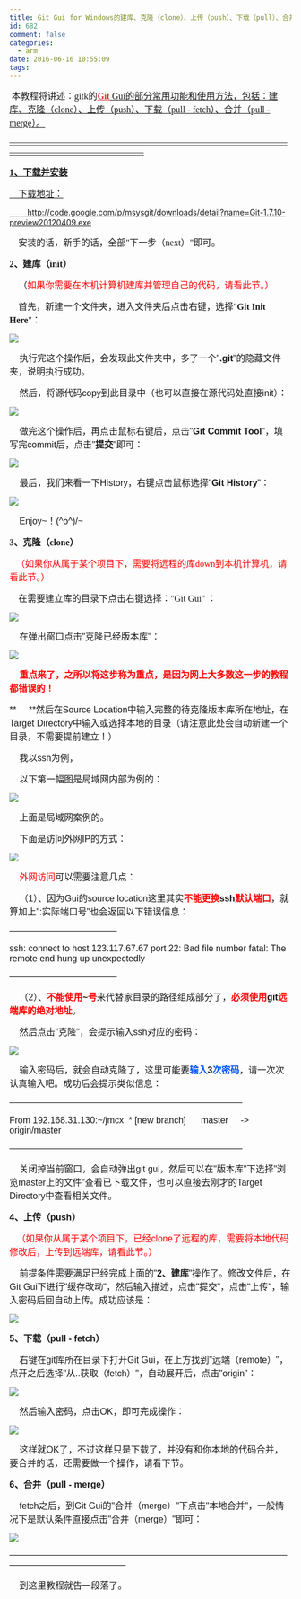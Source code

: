 ```yaml
---
title: Git Gui for Windows的建库、克隆（clone）、上传（push）、下载（pull）、合并
id: 682
comment: false
categories:
  - arm
date: 2016-06-16 10:55:09
tags:
---
```


<span style="font-size:12pt"><span style="font-family:Verdana"> </span><span style="font-family:宋体">本教程将讲述：</span><span style="font-family:Verdana">gitk</span><span style="font-family:宋体">的<a href="http://lib.csdn.net/base/28" title="Git知识库" target="_blank"/></span><span style="color:#df3434; font-family:Verdana; text-decoration:underline">**Git**</span><span style="font-family:Verdana"> Gui</span><span style="font-family:宋体">的部分常用功能和使用方法，包括：建库、克隆（</span><span style="font-family:Verdana">clone</span><span style="font-family:宋体">）、上传（</span><span style="font-family:Verdana">push</span><span style="font-family:宋体">）、下载（</span><span style="font-family:Verdana">pull - fetch</span><span style="font-family:宋体">）、合并（</span><span style="font-family:Verdana">pull - merge</span><span style="font-family:宋体">）。</span><span style="font-family:Arial">
			</span></span>

<!-- more -->
<span style="font-size:12pt"><span style="font-family:Verdana">——————————————————————————————————————————————</span><span style="font-family:Arial">
			</span></span>

<span style="font-size:12pt">**<span style="font-family:Verdana">1</span><span style="font-family:宋体">、下载并安装</span>**<span style="font-family:Arial">
			</span></span>

<span style="font-size:12pt"><span style="font-family:Verdana">    </span><span style="font-family:宋体">下载地址：</span><span style="font-family:Arial">
			</span></span>

<span style="font-family:Verdana"><span style="font-size:12pt">        <a href="http://code.google.com/p/msysgit/downloads/detail?name=Git-1.7.10-preview20120409.exe" target="_blank"/></span><span style="color:#0055ff; text-decoration:underline">http://code.google.com/p/msysgit/downloads/detail?name=Git-1.7.10-preview20120409.exe</span></span><span style="font-family:Arial; font-size:12pt">
		</span>

<span style="font-size:12pt"><span style="font-family:Verdana">    </span><span style="font-family:宋体">安装的话，新手的话，全部</span><span style="font-family:Verdana">"</span><span style="font-family:宋体">下一步（</span><span style="font-family:Verdana">next</span><span style="font-family:宋体">）</span><span style="font-family:Verdana">"</span><span style="font-family:宋体">即可。</span><span style="font-family:Arial">
			</span></span>

<span style="font-size:12pt">**<span style="font-family:Verdana">2</span><span style="font-family:宋体">、建库（</span><span style="font-family:Verdana">init</span><span style="font-family:宋体">）</span>**<span style="font-family:Arial">
			</span></span>

<span style="font-size:12pt"><span style="font-family:Verdana">    </span><span style="font-family:宋体">（<span style="color:red">如果你需要在本机计算机建库并管理自己的代码，请看此节。）</span></span><span style="font-family:Arial">
			</span></span>

<span style="font-size:12pt"><span style="font-family:Verdana">    </span><span style="font-family:宋体">首先，新建一个文件夹，进入文件夹后点击右键，选择</span><span style="font-family:Verdana">"**Git Init Here**"</span><span style="font-family:宋体">：</span><span style="font-family:Arial">
			</span></span>

![](http://www.madhex.com/wp-content/uploads/2016/06/061616_0255_GitGuiforWi1.png)<span style="font-family:Arial; font-size:12pt">
		</span>

<span style="font-size:12pt"><span style="font-family:Arial">    </span><span style="font-family:宋体">执行完这个操作后，会发现此文件夹中，多了一个</span><span style="font-family:Arial">"**.git**"</span><span style="font-family:宋体">的隐藏文件夹，说明执行成功。</span><span style="font-family:Arial">
			</span></span>

<span style="font-size:12pt"><span style="font-family:Arial">    </span><span style="font-family:宋体">然后，将源代码</span><span style="font-family:Arial">copy</span><span style="font-family:宋体">到此目录中（也可以直接在源代码处直接</span><span style="font-family:Arial">init</span><span style="font-family:宋体">）：</span><span style="font-family:Arial">
			</span></span>

![](http://www.madhex.com/wp-content/uploads/2016/06/061616_0255_GitGuiforWi2.png)<span style="font-family:Arial; font-size:12pt">
		</span>

<span style="font-size:12pt"><span style="font-family:Arial">    </span><span style="font-family:宋体">做完这个操作后，再点击鼠标右键后，点击</span><span style="font-family:Arial">"**Git Commit Tool**"</span><span style="font-family:宋体">，填写完</span><span style="font-family:Arial">commit</span><span style="font-family:宋体">后，点击</span><span style="font-family:Arial">"</span><span style="font-family:宋体">**提交**</span><span style="font-family:Arial">"</span><span style="font-family:宋体">即可：</span><span style="font-family:Arial">
			</span></span>

![](http://www.madhex.com/wp-content/uploads/2016/06/061616_0255_GitGuiforWi3.png)<span style="font-family:Arial; font-size:12pt">
		</span>

<span style="font-size:12pt"><span style="font-family:Arial">    </span><span style="font-family:宋体">最后，我们来看一下</span><span style="font-family:Arial">History</span><span style="font-family:宋体">，右键点击鼠标选择</span><span style="font-family:Arial">"**Git History**"</span><span style="font-family:宋体">：</span><span style="font-family:Arial">
			</span></span>

![](http://www.madhex.com/wp-content/uploads/2016/06/061616_0255_GitGuiforWi4.png)<span style="font-family:Arial; font-size:12pt">
		</span>

<span style="font-size:12pt"><span style="font-family:Arial">    Enjoy~</span><span style="font-family:宋体">！</span><span style="font-family:Arial">\(^o^)/~
</span></span>

<span style="font-size:12pt">**<span style="font-family:Verdana">3</span><span style="font-family:宋体">、克隆（</span><span style="font-family:Verdana">clone</span><span style="font-family:宋体">）</span>**<span style="font-family:Arial">
			</span></span>

<span style="font-size:12pt"><span style="font-family:Verdana">   </span><span style="color:red"><span style="font-family:宋体">（如果你从属于某个项目下，需要将远程的库</span><span style="font-family:Verdana">down</span><span style="font-family:宋体">到本机计算机，请看此节。）</span></span><span style="font-family:Arial">
			</span></span>

<span style="font-size:12pt"><span style="font-family:Verdana">    </span><span style="font-family:宋体">在需要建立库的目录下点击右键选择：</span><span style="font-family:Verdana">"Git Gui" </span><span style="font-family:宋体">：</span><span style="font-family:Arial">
			</span></span>

![](http://www.madhex.com/wp-content/uploads/2016/06/061616_0255_GitGuiforWi5.png)<span style="font-family:Arial; font-size:12pt">
		</span>

<span style="font-size:12pt"><span style="font-family:Arial">    </span><span style="font-family:宋体">在弹出窗口点击</span><span style="font-family:Arial">"</span><span style="font-family:宋体">克隆已经版本库</span><span style="font-family:Arial">"</span><span style="font-family:宋体">：</span><span style="font-family:Arial">
			</span></span>

![](http://www.madhex.com/wp-content/uploads/2016/06/061616_0255_GitGuiforWi6.png)<span style="font-family:Arial; font-size:12pt">
		</span>

<span style="font-size:12pt"><span style="font-family:Arial">    </span><span style="color:red; font-family:宋体">**重点来了，之所以将这步称为重点，是因为网上大多数这一步的教程都错误的！**</span><span style="font-family:Arial">
			</span></span>

<span style="font-size:12pt"><span style="font-family:Arial">**     **</span><span style="font-family:宋体">然后在</span><span style="font-family:Arial">Source Location</span><span style="font-family:宋体">中输入完整的待克隆版本库所在地址，在</span><span style="font-family:Arial">Target Directory</span><span style="font-family:宋体">中输入或选择本地的目录（请注意此处会自动新建一个目录，不需要提前建立！）</span><span style="font-family:Arial">
			</span></span>

<span style="font-size:12pt"><span style="font-family:Arial">    </span><span style="font-family:宋体">我以</span><span style="font-family:Arial">ssh</span><span style="font-family:宋体">为例，</span><span style="font-family:Arial">
			</span></span>

<span style="font-size:12pt"><span style="font-family:Arial">    </span><span style="font-family:宋体">以下第一幅图是局域网内部为例的：</span><span style="font-family:Arial">
			</span></span>

![](http://www.madhex.com/wp-content/uploads/2016/06/061616_0255_GitGuiforWi7.png)<span style="font-family:Arial; font-size:12pt">
		</span>

<span style="font-size:12pt"><span style="font-family:Arial">    </span><span style="font-family:宋体">上面是局域网案例的。</span><span style="font-family:Arial">
			</span></span>

<span style="font-size:12pt"><span style="font-family:Arial">    </span><span style="font-family:宋体">下面是访问外网</span><span style="font-family:Arial">IP</span><span style="font-family:宋体">的方式：</span><span style="font-family:Arial">
			</span></span>

![](http://www.madhex.com/wp-content/uploads/2016/06/061616_0255_GitGuiforWi8.jpg)<span style="font-family:Arial; font-size:12pt">
		</span>

<span style="font-size:12pt"><span style="font-family:Arial">    </span><span style="color:red; font-family:宋体">外网访问</span><span style="font-family:宋体">可以需要注意几点：</span><span style="font-family:Arial">
			</span></span>

<span style="font-size:12pt"><span style="font-family:Arial">    </span><span style="font-family:宋体">（</span><span style="font-family:Arial">1</span><span style="font-family:宋体">）、因为</span><span style="font-family:Arial">Gui</span><span style="font-family:宋体">的</span><span style="font-family:Arial">source location</span><span style="font-family:宋体">这里其实<span style="color:red">**不能更换**</span></span>**<span style="font-family:Arial">ssh</span><span style="color:red; font-family:宋体">默认端口</span>**<span style="font-family:宋体">，就算加上</span><span style="font-family:Arial">":</span><span style="font-family:宋体">实际端口号</span><span style="font-family:Arial">"</span><span style="font-family:宋体">也会返回以下错误信息：</span><span style="font-family:Arial">
			</span></span>

<span style="font-family:Arial; font-size:12pt">————————————
</span>

<span style="font-family:Arial; font-size:12pt">ssh: connect to host 123.117.67.67 port 22: Bad file number
fatal: The remote end hung up unexpectedly
</span>

<span style="font-family:Arial; font-size:12pt">————————————
</span>

<span style="font-size:12pt"><span style="font-family:Arial">    </span><span style="font-family:宋体">（</span><span style="font-family:Arial">2</span><span style="font-family:宋体">）、<span style="color:red">**不能使用**</span></span>**<span style="font-family:Arial">~</span><span style="color:red; font-family:宋体">号</span>**<span style="font-family:宋体">来代替家目录的路径组成部分了，<span style="color:red">**必须使用**</span></span>**<span style="font-family:Arial">git</span><span style="color:red; font-family:宋体">远端库的绝对地址</span>**<span style="font-family:宋体">。</span><span style="font-family:Arial">
			</span></span>

<span style="font-size:12pt"><span style="font-family:Arial">    </span><span style="font-family:宋体">然后点击</span><span style="font-family:Arial">"</span><span style="font-family:宋体">克隆</span><span style="font-family:Arial">"</span><span style="font-family:宋体">，会提示输入</span><span style="font-family:Arial">ssh</span><span style="font-family:宋体">对应的密码：</span><span style="font-family:Arial">
			</span></span>

![](http://www.madhex.com/wp-content/uploads/2016/06/061616_0255_GitGuiforWi9.png)<span style="font-family:Arial; font-size:12pt">
		</span>

<span style="font-size:12pt"><span style="font-family:Arial">    </span><span style="font-family:宋体">输入密码后，就会自动克隆了，这里可能要<span style="color:#0055ff">**输入**</span></span>**<span style="font-family:Arial">3</span><span style="color:#0055ff; font-family:宋体">次密码</span>**<span style="font-family:宋体">，请一次次认真输入吧。成功后会提示类似信息：</span><span style="font-family:Arial">
			</span></span>

<span style="font-family:Arial; font-size:12pt">——————————————————————————
</span>

<span style="font-family:Arial; font-size:12pt">From 192.168.31.130:~/jmcx
 * [new branch]      master     -&gt; origin/master
</span>

<span style="font-family:Arial; font-size:12pt">——————————————————————————
</span>

<span style="font-size:12pt"><span style="font-family:Arial">    </span><span style="font-family:宋体">关闭掉当前窗口，会自动弹出</span><span style="font-family:Arial">git gui</span><span style="font-family:宋体">，然后可以在</span><span style="font-family:Arial">"</span><span style="font-family:宋体">版本库</span><span style="font-family:Arial">"</span><span style="font-family:宋体">下选择</span><span style="font-family:Arial">"</span><span style="font-family:宋体">浏览</span><span style="font-family:Arial">master</span><span style="font-family:宋体">上的文件</span><span style="font-family:Arial">"</span><span style="font-family:宋体">查看已下载文件，也可以直接去刚才的</span><span style="font-family:Arial">Target Directory</span><span style="font-family:宋体">中查看相关文件。</span><span style="font-family:Arial">
			</span></span>

<span style="font-size:12pt">**<span style="font-family:Arial">4</span><span style="font-family:宋体">、上传（</span><span style="font-family:Arial">push</span><span style="font-family:宋体">）</span>**<span style="font-family:Arial">
			</span></span>

<span style="font-size:12pt"><span style="font-family:Arial">   </span><span style="color:red"><span style="font-family:宋体">（如果你从属于某个项目下，已经</span><span style="font-family:Arial">clone</span><span style="font-family:宋体">了远程的库，需要将本地代码修改后，上传到远端库，请看此节。）</span></span><span style="font-family:Arial">
			</span></span>

<span style="font-size:12pt"><span style="font-family:Arial">    </span><span style="font-family:宋体">前提条件需要满足已经完成上面的</span><span style="font-family:Arial">"**2**</span><span style="font-family:宋体">**、建库**</span><span style="font-family:Arial">"</span><span style="font-family:宋体">操作了。修改文件后，在</span><span style="font-family:Arial">Git Gui</span><span style="font-family:宋体">下进行</span><span style="font-family:Arial">"</span><span style="font-family:宋体">缓存改动</span><span style="font-family:Arial">"</span><span style="font-family:宋体">，然后输入描述，点击</span><span style="font-family:Arial">"</span><span style="font-family:宋体">提交</span><span style="font-family:Arial">"</span><span style="font-family:宋体">，点击</span><span style="font-family:Arial">"</span><span style="font-family:宋体">上传</span><span style="font-family:Arial">"</span><span style="font-family:宋体">，输入密码后回自动上传。成功应该是：</span><span style="font-family:Arial">
			</span></span>

![](http://www.madhex.com/wp-content/uploads/2016/06/061616_0255_GitGuiforWi10.png)<span style="font-family:Arial; font-size:12pt">
		</span>

<span style="font-size:12pt">**<span style="font-family:Arial">5</span><span style="font-family:宋体">、下载（</span><span style="font-family:Arial">pull - fetch</span><span style="font-family:宋体">）</span>**<span style="font-family:Arial">
			</span></span>

<span style="font-size:12pt"><span style="font-family:Arial">    </span><span style="font-family:宋体">右键在</span><span style="font-family:Arial">git</span><span style="font-family:宋体">库所在目录下打开</span><span style="font-family:Arial">Git Gui</span><span style="font-family:宋体">，在上方找到</span><span style="font-family:Arial">"</span><span style="font-family:宋体">远端（</span><span style="font-family:Arial">remote</span><span style="font-family:宋体">）</span><span style="font-family:Arial">"</span><span style="font-family:宋体">，点开之后选择</span><span style="font-family:Arial">"</span><span style="font-family:宋体">从</span><span style="font-family:Arial">..</span><span style="font-family:宋体">获取（</span><span style="font-family:Arial">fetch</span><span style="font-family:宋体">）</span><span style="font-family:Arial">"</span><span style="font-family:宋体">，自动展开后，点击</span><span style="font-family:Arial">"origin"</span><span style="font-family:宋体">：</span><span style="font-family:Arial">
			</span></span>

![](http://www.madhex.com/wp-content/uploads/2016/06/061616_0255_GitGuiforWi11.png)<span style="font-family:Arial; font-size:12pt">
		</span>

<span style="font-size:12pt"><span style="font-family:Arial">    </span><span style="font-family:宋体">然后输入密码，点击</span><span style="font-family:Arial">OK</span><span style="font-family:宋体">，即可完成操作：</span><span style="font-family:Arial">
			</span></span>

![](http://www.madhex.com/wp-content/uploads/2016/06/061616_0255_GitGuiforWi12.png)<span style="font-family:Arial; font-size:12pt">
		</span>

<span style="font-size:12pt"><span style="font-family:Arial">    </span><span style="font-family:宋体">这样就</span><span style="font-family:Arial">OK</span><span style="font-family:宋体">了，不过这样只是下载了，并没有和你本地的代码合并，要合并的话，还需要做一个操作，请看下节。</span><span style="font-family:Arial">
			</span></span>

<span style="font-size:12pt">**<span style="font-family:Arial">6</span><span style="font-family:宋体">、合并（</span><span style="font-family:Arial">pull - merge</span><span style="font-family:宋体">）</span>**<span style="font-family:Arial">
			</span></span>

<span style="font-size:12pt"><span style="font-family:Arial">    fetch</span><span style="font-family:宋体">之后，到</span><span style="font-family:Arial">Git Gui</span><span style="font-family:宋体">的</span><span style="font-family:Arial">"</span><span style="font-family:宋体">合并（</span><span style="font-family:Arial">merge</span><span style="font-family:宋体">）</span><span style="font-family:Arial">"</span><span style="font-family:宋体">下点击</span><span style="font-family:Arial">"</span><span style="font-family:宋体">本地合并</span><span style="font-family:Arial">"</span><span style="font-family:宋体">，一般情况下是默认条件直接点击</span><span style="font-family:Arial">"</span><span style="font-family:宋体">合并（</span><span style="font-family:Arial">merge</span><span style="font-family:宋体">）</span><span style="font-family:Arial">"</span><span style="font-family:宋体">即可：</span><span style="font-family:Arial">
			</span></span>

![](http://www.madhex.com/wp-content/uploads/2016/06/061616_0255_GitGuiforWi13.png)<span style="font-family:Arial; font-size:12pt">
		</span>

<span style="font-family:Arial; font-size:12pt">————————————————————————————————————————————
</span>

<span style="font-size:12pt"><span style="font-family:Arial">    </span><span style="font-family:宋体">到这里教程就告一段落了。</span></span>
